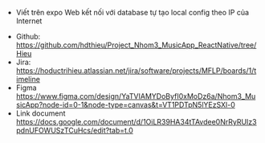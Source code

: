* Viết trên expo Web kết nối với database tự tạo local config theo IP của Internet
- Github: 
  https://github.com/hdthieu/Project_Nhom3_MusicApp_ReactNative/tree/Hieu
- Jira: 
  https://hoductrihieu.atlassian.net/jira/software/projects/MFLP/boards/1/timeline
- Figma
  https://www.figma.com/design/YaTVIAMYDoByfI0xMoDz6a/Nhom3_MusicApp?node-id=0-1&node-type=canvas&t=VT1PDTpN5lYEzSXl-0
- Link document
  https://docs.google.com/document/d/1OiLR39HA34tTAvdee0NrRyRUIz3pdnUFOWUSzTCuHcs/edit?tab=t.0

